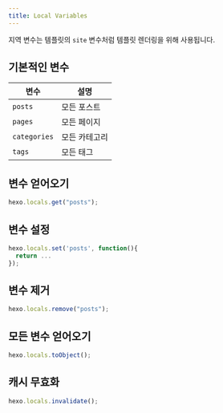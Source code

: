 ```yaml
---
title: Local Variables
---
```


지역 변수는 템플릿의 `site` 변수처럼 템플릿 렌더링을 위해 사용됩니다.

## 기본적인 변수

| 변수           | 설명      |
| ------------ | ------- |
| `posts`      | 모든 포스트  |
| `pages`      | 모든 페이지  |
| `categories` | 모든 카테고리 |
| `tags`       | 모든 태그   |

## 변수 얻어오기

```js
hexo.locals.get("posts");
```

## 변수 설정

```js
hexo.locals.set('posts', function(){
  return ...
});
```

## 변수 제거

```js
hexo.locals.remove("posts");
```

## 모든 변수 얻어오기

```js
hexo.locals.toObject();
```

## 캐시 무효화

```js
hexo.locals.invalidate();
```
